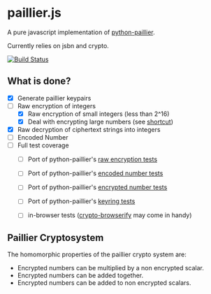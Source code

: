 
# paillier.js

A pure javascript implementation of [python-paillier](https://github.com/NICTA/python-paillier).

Currently relies on jsbn and crypto.

[![Build Status](https://travis-ci.org/hardbyte/paillier.js.svg)](https://travis-ci.org/hardbyte/paillier.js)

## What is done?

- [x] Generate paillier keypairs
- [ ] Raw encryption of integers
  - [x] Raw encryption of small integers (less than 2^16)
  - [x] Deal with encrypting large numbers (see [shortcut](https://github.com/NICTA/python-paillier/blob/master/phe/paillier.py#L129))
- [x] Raw decryption of ciphertext strings into integers
- [ ] Encoded Number
- [ ] Full test coverage
  - [ ] Port of python-paillier's [raw encryption tests](https://github.com/NICTA/python-paillier/blob/master/phe/tests/paillier_test.py#L75)
  - [ ] Port of python-paillier's [encoded number tests](https://github.com/NICTA/python-paillier/blob/master/phe/tests/paillier_test.py#L134)
  - [ ] Port of python-paillier's [encrypted number tests](https://github.com/NICTA/python-paillier/blob/master/phe/tests/paillier_test.py#L332)
  - [ ] Port of python-paillier's [keyring tests](https://github.com/NICTA/python-paillier/blob/master/phe/tests/paillier_test.py#L963)
  - [ ] in-browser tests ([crypto-browserify](https://github.com/dominictarr/crypto-browserify) may come in handy)


## Paillier Cryptosystem


The homomorphic properties of the paillier crypto system are:

* Encrypted numbers can be multiplied by a non encrypted scalar.
* Encrypted numbers can be added together.
* Encrypted numbers can be added to non encrypted scalars.


